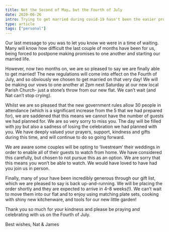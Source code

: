 ```yaml
---
title: Not the Second of May… but the Fourth of July
date: 2020-06-26
intro: Trying to get married during covid-19 hasn't been the easier process, but now we're doing all the wedmin with 8 days to go…
type: article
tags: ["personal"]
---
```


Our last message to you was to let you know we were in a time of waiting. Many will know how difficult the last couple of months have been for us, being forced to postpone making promises to one another and starting our married life.

However, now two months on, we are so pleased to say we are finally able to get married! The new regulations will come into effect on the Fourth of July, and so obviously we chosen to get married on that very day! We will be making our vows to one another at 2pm next Saturday at our new local Parish Church- just a stone’s throw from our new flat. We can’t wait (and Nat can’t stop crying).

Whilst we are so pleased that the new government rules allow 30 people in attendance (which is a significant increase from the 5 that we had prepared for), we are saddened that this means we cannot have the number of guests we had planned for. We are so very sorry to miss you. The day will be filled with joy but also a sadness of losing the celebration we had planned with you. We have deeply valued your prayers, support, kindness and gifts during this time, and will continue to do so going forward.

We are aware some couples will be opting to ‘livestream’ their weddings in order to enable all of their guests to watch from home. We have considered this carefully, but chosen to not pursue this as an option. We are sorry that this means you won’t be able to watch. We would have loved to have had you join us in person.

Finally, many of your have been incredibly generous through our gift list, which we are pleased to say is back up-and-running. We will be placing the order shortly and they are expected to arrive in 4–8 weeks(!). We can’t wait to move them into our flat and to enjoy using matching plate sets, cooking with shiny new kitchenware, and tools for our new little garden!

Thank you so much for your kindness and please be praying and celebrating with us on the Fourth of July.

Best wishes,
Nat & James
